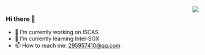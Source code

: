 <img align="right" src="https://github-readme-stats.vercel.app/api?username=dashanji&show_icons=true&icon_color=CE1D2D&text_color=718096&bg_color=ffffff&hide_title=true" />

### Hi there 👋

- 🔭 I’m currently working on ISCAS
- 🌱 I’m currently learning Intel-SGX
- 📫 How to reach me: 295957410@qq.com

